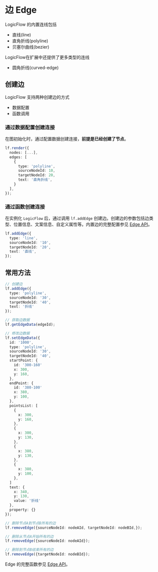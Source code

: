 
 # 边 Edge

LogicFlow 的内置连线包括
- 直线(line)
- 直角折线(polyline)
- 贝塞尔曲线(bezier)

LogicFlow在扩展中还提供了更多类型的连线
- 圆角折线(curved-edge)

## 创建边
LogicFlow 支持两种创建边的方式
- 数据配置
- 函数调用

### 通过数据配置创建连接

在图初始化时，通过配置数据创建连接，**前提是已经创建了节点**。
```ts
lf.render({
  nodes: [...],
  edges: [
    {
      type: 'polyline',
      sourceNodeId: 10,
      targetNodeId: 20,
      text: '直角折线',
    }
  ],
});
```

<example :height="500" ></example>

### 通过函数创建连接

在实例化 `LogicFlow` 后，通过调用 `lf.addEdge` 创建边。创建边的参数包括边类型、位置信息、文案信息、自定义属性等。内置边的完整配置参见 [Edge API](/api/edgeApi.html)。

```ts
lf.addEdge({
  type: 'line',
  sourceNodeId: '10',
  targetNodeId: '20',
  text: '直线',
});
```

## 常用方法

```ts
// 创建边
lf.addEdge({
  type: 'polyline',
  sourceNodeId: '30',
  targetNodeId: '40',
  text: '折线'
});

// 获取边数据
lf.getEdgeData(edgeId);

// 修改边数据
lf.setEdgeData({
  id: '1000',
  type: 'polyline',
  sourceNodeId: '30',
  targetNodeId: '40',
  startPoint: {
    id: '300-160'
    x: 300,
    y: 160,
  },
  endPoint: {
    id: '380-100'
    x: 380,
    y: 100,
  },
  pointsList: [
    {
      x: 300,
      y: 160,
    },
    {
      x: 300,
      y: 130,
    },
    {
      x: 380,
      y: 130,
    },
    {
      x: 380,
      y: 100,
    },
  ]
  text: {
    x: 340,
    y: 130,
    value: '折线'
  },
  property: {}
});

// 删除节点A到节点B所有的边
lf.removeEdge({sourceNodeId: nodeAId, targetNodeId: nodeBId,});

// 删除从节点A开始所有的边
lf.removeEdge({sourceNodeId: nodeAId});

// 删除到节点B结束所有的边
lf.removeEdge({targetNodeId: nodeBId});


```

Edge 的完整函数参见 [Edge API](/api/EdgeApi.html)。
